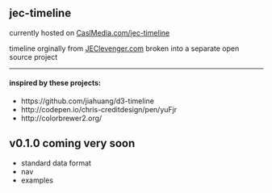 <h2>jec-timeline</h2>
<p>currently hosted on <a href="http://www.caslmedia.com/jec-timeline/">CaslMedia.com/jec-timeline</a></p>
<p>timeline orginally from <a href="http://www.jeclevenger.com">JEClevenger.com</a> broken into a separate open source project</p>
<hr>
<h4>inspired by these projects:</h4>
<ul>
<li>
https://github.com/jiahuang/d3-timeline
</li>
<li>
http://codepen.io/chris-creditdesign/pen/yuFjr
</li>
<li>
http://colorbrewer2.org/
</li>
</ul>

<h2>v0.1.0 coming very soon</h2>
<ul>
<li>standard data format</li>
<li>nav</li>
<li>examples</li>
</ul>
